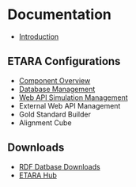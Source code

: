 # Documentation
* [Introduction](https://github.com/ETARA-Benchmark-System/.github/blob/main/profile/introduction.md)

## ETARA Configurations
* [Component Overview](https://github.com/ETARA-Benchmark-System/.github/blob/main/profile/component_overview.md)
* [Database Management](https://github.com/ETARA-Benchmark-System/.github/blob/main/profile/database_management.md)
* [Web API Simulation Management](https://github.com/ETARA-Benchmark-System/.github/blob/main/profile/api_management.md)
* External Web API Management
* Gold Standard Builder
* Alignment Cube

## Downloads
* [RDF Datbase Downloads](downloads.md)
* [ETARA Hub](etara-hub.md)


